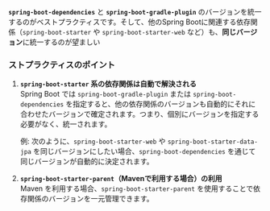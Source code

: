 **`spring-boot-dependencies`** と **`spring-boot-gradle-plugin`** のバージョンを統一するのがベストプラクティスです。そして、他のSpring Bootに関連する依存関係（`spring-boot-starter` や `spring-boot-starter-web` など）も、**同じバージョン**に統一するのが望ましい


### ストプラクティスのポイント

1. **`spring-boot-starter` 系の依存関係は自動で解決される**  
    Spring Boot では `spring-boot-gradle-plugin` または `spring-boot-dependencies` を指定すると、他の依存関係のバージョンも自動的にそれに合わせたバージョンで確定されます。つまり、個別にバージョンを指定する必要がなく、統一されます。
    
    例: 次のように、`spring-boot-starter-web` や `spring-boot-starter-data-jpa` を同じバージョンにしたい場合、`spring-boot-dependencies` を通じて同じバージョンが自動的に決定されます。
    
2. **`spring-boot-starter-parent`（Mavenで利用する場合）の利用**  
    Maven を利用する場合、`spring-boot-starter-parent` を使用することで依存関係のバージョンを一元管理できます。